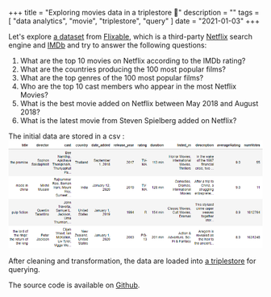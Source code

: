 +++
title = "Exploring movies data in a triplestore 🎥"
description = ""
tags = [
    "data analytics",
    "movie",
    "triplestore",
    "query"
]
date = "2021-01-03"
+++

Let's explore [a dataset](https://www.kaggle.com/shivamb/netflix-shows) from [Flixable](https://flixable.com/), which is a third-party [Netflix](netflix.com) search engine and [IMDb](https://www.imdb.com/) and try to answer the following questions:

1. What are the top 10 movies on Netflix according to the IMDb rating?
2. What are the countries producing the 100 most popular films?
3. What are the top genres of the 100 most popular films?
4. Who are the top 10 cast members who appear in the most Netflix Movies?
5. What is the best movie added on Netflix between May 2018 and August 2018?
6. What is the latest movie from Steven Spielberg added on Netflix?

The initial data are stored in a csv :
![Initial data](/exploring_movies_data_in_a_triplestore/movies_data_raw_csv.png)

After cleaning and transformation, the data are loaded into [a triplestore](http://google.github.io/badwolf/) for querying.

The source code is available on [Github](https://github.com/francoislanc/exploring-movies-data-in-a-triplestore).
